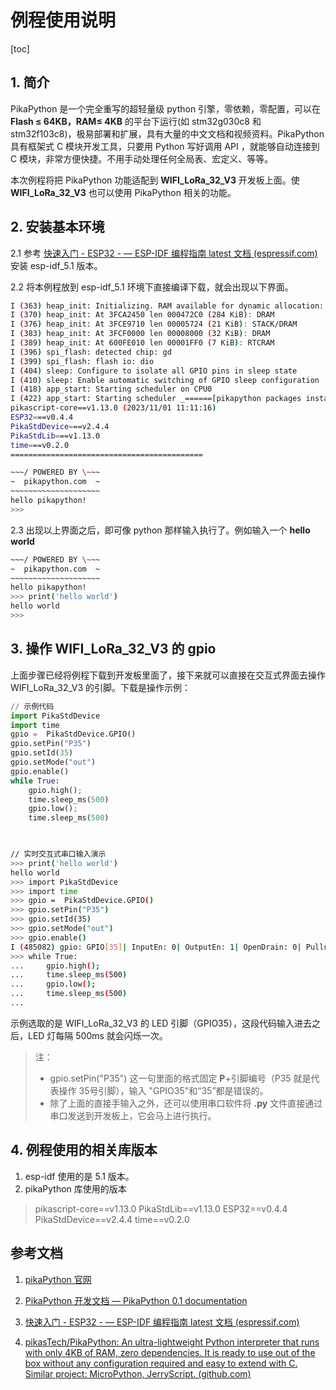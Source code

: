 # 例程使用说明

[toc]

## 1. 简介

  PikaPython 是一个完全重写的超轻量级 python 引擎，零依赖，零配置，可以在 **Flash ≤ 64KB，RAM≤ 4KB** 的平台下运行(如 stm32g030c8 和 stm32f103c8)，极易部署和扩展，具有大量的中文文档和视频资料。PikaPython 具有框架式 C 模块开发工具，只要用 Python 写好调用 API ，就能够自动连接到 C 模块，非常方便快捷。不用手动处理任何全局表、宏定义、等等。

  本次例程将把 PikaPython 功能适配到 **WIFI_LoRa_32_V3** 开发板上面。使 **WIFI_LoRa_32_V3** 也可以使用 PikaPython 相关的功能。

## 2. 安装基本环境

2.1 参考 [快速入门 - ESP32 - — ESP-IDF 编程指南 latest 文档 (espressif.com)](https://docs.espressif.com/projects/esp-idf/zh_CN/latest/esp32/get-started/) 安装 esp-idf_5.1 版本。

2.2 将本例程放到 esp-idf_5.1 环境下直接编译下载，就会出现以下界面。

```sh
I (363) heap_init: Initializing. RAM available for dynamic allocation:
I (370) heap_init: At 3FCA2450 len 000472C0 (284 KiB): DRAM
I (376) heap_init: At 3FCE9710 len 00005724 (21 KiB): STACK/DRAM
I (383) heap_init: At 3FCF0000 len 00008000 (32 KiB): DRAM
I (389) heap_init: At 600FE010 len 00001FF0 (7 KiB): RTCRAM
I (396) spi_flash: detected chip: gd
I (399) spi_flash: flash io: dio
I (404) sleep: Configure to isolate all GPIO pins in sleep state
I (410) sleep: Enable automatic switching of GPIO sleep configuration
I (418) app_start: Starting scheduler on CPU0
I (422) app_start: Starting scheduler _======[pikapython packages installed]======
pikascript-core==v1.13.0 (2023/11/01 11:11:16)
ESP32===v0.4.4
PikaStdDevice===v2.4.4
PikaStdLib===v1.13.0
time===v0.2.0
===========================================

~~~/ POWERED BY \~~~
~  pikapython.com  ~
~~~~~~~~~~~~~~~~~~~~
hello pikapython!
>>> 
```

2.3 出现以上界面之后，即可像 python 那样输入执行了。例如输入一个 **hello world**

```sh
~~~/ POWERED BY \~~~
~  pikapython.com  ~
~~~~~~~~~~~~~~~~~~~~
hello pikapython!
>>> print('hello world')
hello world
>>> 
```

## 3. 操作 WIFI_LoRa_32_V3 的 gpio

  上面步骤已经将例程下载到开发板里面了，接下来就可以直接在交互式界面去操作 WIFI_LoRa_32_V3 的引脚。下载是操作示例：

```python
// 示例代码
import PikaStdDevice
import time
gpio =  PikaStdDevice.GPIO()
gpio.setPin("P35")
gpio.setId(35)
gpio.setMode("out")
gpio.enable()
while True:
    gpio.high();
    time.sleep_ms(500)
    gpio.low();
    time.sleep_ms(500)

    
```



```sh
// 实时交互式串口输入演示
>>> print('hello world')
hello world
>>> import PikaStdDevice
>>> import time
>>> gpio =  PikaStdDevice.GPIO()
>>> gpio.setPin("P35")
>>> gpio.setId(35)
>>> gpio.setMode("out")
>>> gpio.enable()
I (485082) gpio: GPIO[35]| InputEn: 0| OutputEn: 1| OpenDrain: 0| Pullup: 0| Pulldown: 0| Intr:0 
>>> while True:
...     gpio.high();
...     time.sleep_ms(500)
...     gpio.low();
...     time.sleep_ms(500)
... 
```



  示例选取的是 WIFI_LoRa_32_V3 的 LED 引脚（GPIO35），这段代码输入进去之后，LED 灯每隔 500ms 就会闪烁一次。

> 注：
>
> - gpio.setPin("P35") 这一句里面的格式固定 **P**+引脚编号（P35 就是代表操作 35号引脚），输入 "GPIO35"和“35”都是错误的。
> - 除了上面的直接手输入之外，还可以使用串口软件将 **.py** 文件直接通过串口发送到开发板上，它会马上进行执行。



## 4. 例程使用的相关库版本

1. esp-idf 使用的是 5.1 版本。
2. pikaPython 库使用的版本

> pikascript-core==v1.13.0
> PikaStdLib==v1.13.0
> ESP32==v0.4.4
> PikaStdDevice==v2.4.4
> time==v0.2.0



## 参考文档

1. [pikaPython 官网](https://pikapython.com/)

2. [PikaPython 开发文档 — PikaPython 0.1 documentation](https://pikapython.com/doc/)
3. [快速入门 - ESP32 - — ESP-IDF 编程指南 latest 文档 (espressif.com)](https://docs.espressif.com/projects/esp-idf/zh_CN/latest/esp32/get-started/) 
4. [pikasTech/PikaPython: An ultra-lightweight Python interpreter that runs with only 4KB of RAM, zero dependencies. It is ready to use out of the box without any configuration required and easy to extend with C. Similar project: MicroPython, JerryScript. (github.com)](https://github.com/pikasTech/PikaPython)

